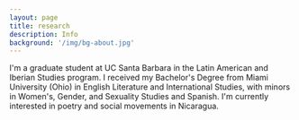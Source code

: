 ```yaml
---
layout: page
title: research
description: Info
background: '/img/bg-about.jpg'
---
```


I'm a graduate student at UC Santa Barbara in the Latin American and Iberian Studies program. I received my Bachelor's Degree from Miami University (Ohio) in English Literature and International Studies, with minors in Women's, Gender, and Sexuality Studies and Spanish. I'm currently interested in poetry and social movements in Nicaragua.
